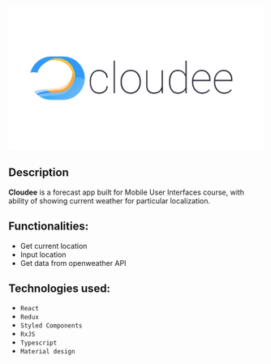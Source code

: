 ![Logo Cloudee](https://github.com/luksari/weather-app/blob/master/ui_project/logo.svg)
## Description
**Cloudee** is a forecast app built for Mobile User Interfaces course, with ability of showing current weather for particular localization.

## Functionalities:
- Get current location
- Input location
- Get data from openweather API

## Technologies used:
- `React`
- `Redux`
- `Styled Components`
- `RxJS`
- `Typescript`
- `Material design`


